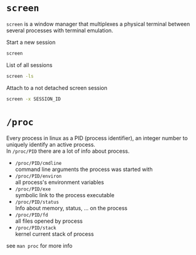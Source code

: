 # `screen`

`screen` is a window manager that multiplexes a physical terminal between several processes with terminal emulation.

Start a new session
```bash
screen
```

List of all sessions
```bash
screen -ls
```

Attach to a not detached screen session
```bash
screen -x SESSION_ID
```

# `/proc`

Every process in linux as a PID (process identifier), an integer number to uniquely identify an active process.\
In `/proc/PID` there are a lot of info about process.

- `/proc/PID/cmdline` \
  command line arguments the process was started with
- `/proc/PID/environ` \
  all process's environment variables
- `/proc/PID/exe` \
  symbolic link to the process executable
- `/proc/PID/status` \
  Info about memory, status, ... on the process
- `/proc/PID/fd` \
  all files opened by process
- `/proc/PID/stack` \
  kernel current stack of process
  
see `man proc` for more info

